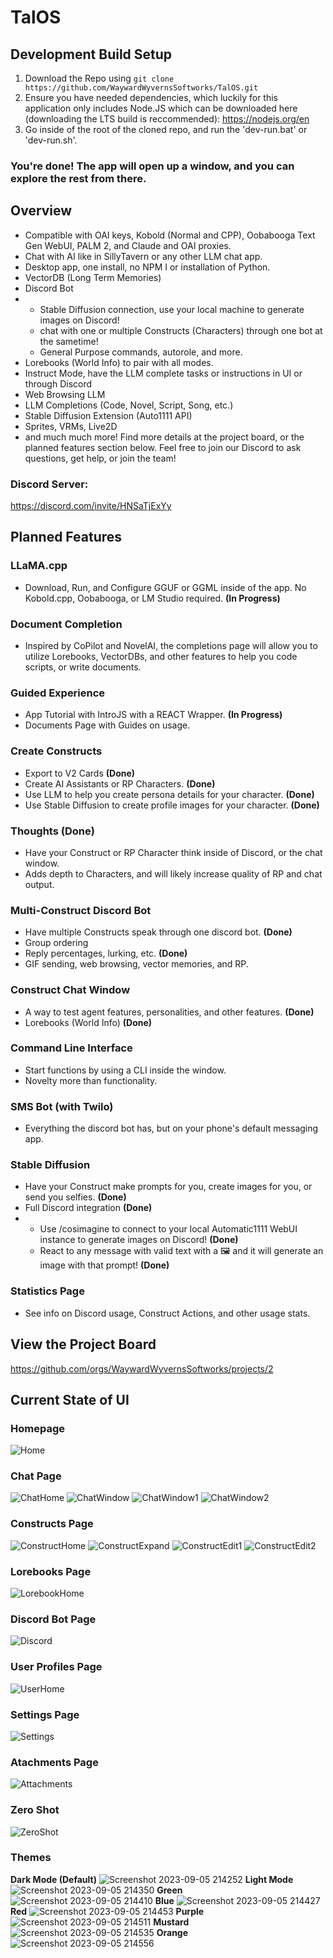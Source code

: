 # TalOS
## Development Build Setup
1. Download the Repo using ```git clone https://github.com/WaywardWyvernsSoftworks/TalOS.git```
2. Ensure you have needed dependencies, which luckily for this application only includes Node.JS which can be downloaded here (downloading the LTS build is reccommended): https://nodejs.org/en
3. Go inside of the root of the cloned repo, and run the 'dev-run.bat' or 'dev-run.sh'.
### You're done! The app will open up a window, and you can explore the rest from there.
## Overview
- Compatible with OAI keys, Kobold (Normal and CPP), Oobabooga Text Gen WebUI, PALM 2, and Claude and OAI proxies.
- Chat with AI like in SillyTavern or any other LLM chat app.
- Desktop app, one install, no NPM I or installation of Python.
- VectorDB (Long Term Memories)
- Discord Bot
- - Stable Diffusion connection, use your local machine to generate images on Discord!
  - chat with one or multiple Constructs (Characters) through one bot at the sametime!
  - General Purpose commands, autorole, and more.
- Lorebooks (World Info) to pair with all modes.
- Instruct Mode, have the LLM complete tasks or instructions in UI or through Discord
- Web Browsing LLM
- LLM Completions (Code, Novel, Script, Song, etc.)
- Stable Diffusion Extension (Auto1111 API)
- Sprites, VRMs, Live2D
- and much much more! Find more details at the project board, or the planned features section below. Feel free to join our Discord to ask questions, get help, or join the team!
### Discord Server:
https://discord.com/invite/HNSaTjExYy
## Planned Features
### LLaMA.cpp
- Download, Run, and Configure GGUF or GGML inside of the app. No Kobold.cpp, Oobabooga, or LM Studio required. **(In Progress)**
### Document Completion
- Inspired by CoPilot and NovelAI, the completions page will allow you to utilize Lorebooks, VectorDBs, and other features to help you code scripts, or write documents.
### Guided Experience
- App Tutorial with IntroJS with a REACT Wrapper. **(In Progress)**
- Documents Page with Guides on usage.
### Create Constructs
- Export to V2 Cards **(Done)**
- Create AI Assistants or RP Characters. **(Done)**
- Use LLM to help you create persona details for your character. **(Done)**
- Use Stable Diffusion to create profile images for your character. **(Done)**
### Thoughts **(Done)**
- Have your Construct or RP Character think inside of Discord, or the chat window.
- Adds depth to Characters, and will likely increase quality of RP and chat output.
### Multi-Construct Discord Bot
- Have multiple Constructs speak through one discord bot. **(Done)**
- Group ordering
- Reply percentages, lurking, etc. **(Done)**
- GIF sending, web browsing, vector memories, and RP.
### Construct Chat Window
- A way to test agent features, personalities, and other features. **(Done)**
- Lorebooks (World Info) **(Done)**
### Command Line Interface
- Start functions by using a CLI inside the window.
- Novelty more than functionality.
### SMS Bot (with Twilo)
- Everything the discord bot has, but on your phone's default messaging app.
### Stable Diffusion
- Have your Construct make prompts for you, create images for you, or send you selfies. **(Done)**
- Full Discord integration **(Done)**
- - Use /cosimagine to connect to your local Automatic1111 WebUI instance to generate images on Discord! **(Done)**
  - React to any message with valid text with a 🖼️ and it will generate an image with that prompt! **(Done)**
### Statistics Page
- See info on Discord usage, Construct Actions, and other usage stats.
## View the Project Board
https://github.com/orgs/WaywardWyvernsSoftworks/projects/2
## Current State of UI
### Homepage
![Home](https://github.com/WaywardWyvernsSoftworks/ConstructOS/assets/26259870/08677b3d-501a-46e5-9fd2-687d5173fa39)
### Chat Page
![ChatHome](https://github.com/WaywardWyvernsSoftworks/ConstructOS/assets/26259870/9623abf8-0f9c-4c3f-89a1-b9999a5be716)
![ChatWindow](https://github.com/WaywardWyvernsSoftworks/ConstructOS/assets/26259870/d7fed060-2895-4001-b356-78a6704b09a4)
![ChatWindow1](https://github.com/WaywardWyvernsSoftworks/ConstructOS/assets/26259870/d8c7184f-c0be-407d-b49e-b3d3d002af72)
![ChatWindow2](https://github.com/WaywardWyvernsSoftworks/ConstructOS/assets/26259870/b8741460-d373-4a3e-b308-7bef1ed0bd25)

### Constructs Page
![ConstructHome](https://github.com/WaywardWyvernsSoftworks/ConstructOS/assets/26259870/8bfa1a65-0d61-46bf-b24f-98be21b03dbb)
![ConstructExpand](https://github.com/WaywardWyvernsSoftworks/ConstructOS/assets/26259870/446c8c57-ddbf-4ef0-8766-b69282f2d8ca)
![ConstructEdit1](https://github.com/WaywardWyvernsSoftworks/ConstructOS/assets/26259870/a5d6c55f-07d4-42e2-820f-8d2cc2558050)
![ConstructEdit2](https://github.com/WaywardWyvernsSoftworks/ConstructOS/assets/26259870/ca9dba52-f5ce-4e45-ae09-95963dfe4cab)
### Lorebooks Page
![LorebookHome](https://github.com/WaywardWyvernsSoftworks/ConstructOS/assets/26259870/3396d216-2d43-4d2d-a250-07333674afbb)
### Discord Bot Page
![Discord](https://github.com/WaywardWyvernsSoftworks/ConstructOS/assets/26259870/26ccc4db-ddc1-40b1-9d65-fc98ecaf7b5e)
### User Profiles Page
![UserHome](https://github.com/WaywardWyvernsSoftworks/ConstructOS/assets/26259870/1b9458fd-de85-4ea9-9459-24785eda5105)
### Settings Page
![Settings](https://github.com/WaywardWyvernsSoftworks/ConstructOS/assets/26259870/af87e37d-fb9d-4dbf-bdb5-a241572bb255)
### Atachments Page
![Attachments](https://github.com/WaywardWyvernsSoftworks/ConstructOS/assets/26259870/0788cb50-cfc5-4a75-a1d6-788d57c198a8)
### Zero Shot
![ZeroShot](https://github.com/WaywardWyvernsSoftworks/ConstructOS/assets/26259870/38d2599c-7e55-42ec-a490-d9bde82e1638)
### Themes
**Dark Mode (Default)**
![Screenshot 2023-09-05 214252](https://github.com/WaywardWyvernsSoftworks/ConstructOS/assets/26259870/9e6c2b91-133c-46b3-9d9f-9c1788199c6e)
**Light Mode**
![Screenshot 2023-09-05 214350](https://github.com/WaywardWyvernsSoftworks/ConstructOS/assets/26259870/e6e30b34-bf44-44ad-893d-41c2e777bfb3)
**Green**
![Screenshot 2023-09-05 214410](https://github.com/WaywardWyvernsSoftworks/ConstructOS/assets/26259870/61182e3c-0a61-4d32-b3c5-0ef081ccab27)
**Blue**
![Screenshot 2023-09-05 214427](https://github.com/WaywardWyvernsSoftworks/ConstructOS/assets/26259870/56f9e563-774f-4afd-903f-be65c7a4465f)
**Red**
![Screenshot 2023-09-05 214453](https://github.com/WaywardWyvernsSoftworks/ConstructOS/assets/26259870/aa2ec91f-7ae6-4833-99eb-528b3d492f89)
**Purple**
![Screenshot 2023-09-05 214511](https://github.com/WaywardWyvernsSoftworks/ConstructOS/assets/26259870/39e5c357-f5f4-419b-ae26-ee0096747c08)
**Mustard**
![Screenshot 2023-09-05 214535](https://github.com/WaywardWyvernsSoftworks/ConstructOS/assets/26259870/06e61cdf-75b8-426e-bc69-bafc12f5ce50)
**Orange**
![Screenshot 2023-09-05 214556](https://github.com/WaywardWyvernsSoftworks/ConstructOS/assets/26259870/72392e09-4171-46d9-8084-f4b377519586)
